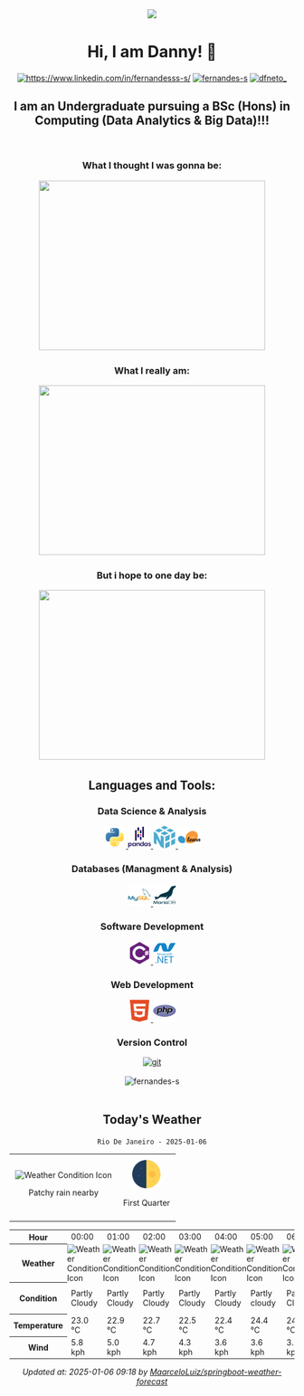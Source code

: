 <div id="header" align="center">
  <img src="https://i.giphy.com/media/v1.Y2lkPTc5MGI3NjExbjF4dnRpYmlzdTludnlhYTJhNDNjODJkamNoaDk2YmN0Z2h3dGJmciZlcD12MV9pbnRlcm5hbF9naWZfYnlfaWQmY3Q9cw/dtra4r7NXUlI5XRfOR/giphy.gif" width="200"/>
  <br>
  <h1>Hi, I am Danny! 👋</h1> 
<a href="https://www.linkedin.com/in/fernandesss-s/" target="blank"><img align="center" src="https://raw.githubusercontent.com/rahuldkjain/github-profile-readme-generator/master/src/images/icons/Social/linked-in-alt.svg" alt="https://www.linkedin.com/in/fernandesss-s/" height="30" width="40" /></a>
<a href="https://www.leetcode.com/fernandes-s" target="blank"><img align="center" src="https://raw.githubusercontent.com/rahuldkjain/github-profile-readme-generator/master/src/images/icons/Social/leet-code.svg" alt="fernandes-s" height="30" width="40" /></a>
<a href="https://instagram.com/dfneto_" target="blank"><img align="center" src="https://raw.githubusercontent.com/rahuldkjain/github-profile-readme-generator/master/src/images/icons/Social/instagram.svg" alt="dfneto_" height="30" width="40" /></a>
</div>



<div align="center">
  <h2>I am an Undergraduate pursuing a BSc (Hons) in Computing (Data Analytics & Big Data)!!! </h2>
  <br>
  <h3>What I thought I was gonna be:</h3>
  <img src="https://i.giphy.com/media/v1.Y2lkPTc5MGI3NjExOGxuYW85emI5OWt2MHp2emdlNDVzbGpwaThkdXY0a2pyMzVsY2d4ciZlcD12MV9pbnRlcm5hbF9naWZfYnlfaWQmY3Q9Zw/10zxDv7Hv5RF9C/giphy.gif" width="400" height="300"/>
  <h3>What I really am:</h3>
  <img src="https://i.giphy.com/media/v1.Y2lkPTc5MGI3NjExdHpjcXp1bHp3NWh5YW05Zml4NXV6cWc0cWg0aGh1NHp0NGNvNjlzdCZlcD12MV9pbnRlcm5hbF9naWZfYnlfaWQmY3Q9Zw/Tc60LZc1NcdZifD3Wi/giphy.gif" width="400" height="300"/>
  <h3>But i hope to one day be:</h3>
  <img src = "https://i.giphy.com/media/v1.Y2lkPTc5MGI3NjExbzFpanZyeGg4MGVjd244NzNmcjl6d2xucW90Z2pzYzg1bG42ZHU2eSZlcD12MV9pbnRlcm5hbF9naWZfYnlfaWQmY3Q9Zw/NSDmc1yecieZBbMSFG/giphy.gif" width="400" height="300"/>
</div>


<!--
**fernandes-s/fernandes-s** is a ✨ _special_ ✨ repository because its `README.md` (this file) appears on your GitHub profile.

Here are some ideas to get you started:

- 🔭 I’m currently working on ...
- 🌱 I’m currently learning ...
- 👯 I’m looking to collaborate on ...
- 🤔 I’m looking for help with ...
- 💬 Ask me about ...
- 📫 How to reach me: ...
- 😄 Pronouns: ...
- ⚡ Fun fact: ...
-->
<!-- ![<Badge Name>](https://img.shields.io/badge/<Badge Text>-<Background Color>?style=for-the-badge&logo=<Icon Name>&logoColor=<Logo Color>)  -->

<!-- ![linkedin](https://img.shields.io/badge/Linkedin-0e76a8?style=for-the-badge&logo=Linkedin&logoColor=white)] -->
<!--  -->
<div align="center">
<h2>Languages and Tools:</h2>

<h3>Data Science & Analysis</h3>
<a href="https://www.python.org"> <img src="https://raw.githubusercontent.com/devicons/devicon/master/icons/python/python-original.svg" alt="python" width="40" height="40"/> </a>
<a href="https://pandas.pydata.org/pandas-docs/stable/reference/"> <img src="https://github.com/devicons/devicon/blob/master/icons/pandas/pandas-original-wordmark.svg" alt="pandas" width="40" height="40"/> </a>
<a href="https://numpy.org/"> <img src="https://github.com/devicons/devicon/blob/master/icons/numpy/numpy-plain.svg" alt="NumPy" width="40" height="40"/> </a>
<a href="https://scikit-learn.org/stable/"> <img src="https://github.com/devicons/devicon/blob/master/icons/scikitlearn/scikitlearn-original.svg" alt="ScikitLearn" width="40" height="40"/> </a>
<h3>Databases (Managment & Analysis)</h3>
<a href="https://www.mysql.com/"> <img src="https://raw.githubusercontent.com/devicons/devicon/master/icons/mysql/mysql-original-wordmark.svg" alt="mysql" width="40" height="40"/> </a> 
<a href="https://mariadb.org/"> <img src="https://github.com/devicons/devicon/blob/master/icons/mariadb/mariadb-original-wordmark.svg" alt="Maria-DB" width="40" height="40"/> </a>
<h3>Software Development</h3>
<a href="https://www.w3schools.com/cs/"> <img src="https://github.com/devicons/devicon/blob/master/icons/csharp/csharp-plain.svg" alt="csharp" width="40" height="40"/> </a> 
<a href="https://learn.microsoft.com/en-us/dotnet/"> <img src="https://github.com/devicons/devicon/blob/master/icons/dot-net/dot-net-plain-wordmark.svg" alt="dot-net" width="40" height="40"/> </a>
<h3>Web Development</h3>
<a href="https://developer.mozilla.org/en-US/docs/Web/HTML"> <img src="https://github.com/devicons/devicon/blob/master/icons/html5/html5-plain.svg" alt="html" width="40" height="40"/> </a>
<a href="https://www.php.net/docs.php"> <img src="https://github.com/devicons/devicon/blob/master/icons/php/php-original.svg" alt="php" width="40" height="40"/> </a>
<h3>Version Control</h3>
<a href="https://git-scm.com/"> <img src="https://www.vectorlogo.zone/logos/git-scm/git-scm-icon.svg" alt="git" width="40" height="40"/> </a>

<!-- structure fir adding icons anchor tag and img tag -->
<!-- <a href=""> <img src="" alt="pandas" width="40" height="40"/> </a>  -->
<br>
<br>
<img src="https://github-readme-stats.vercel.app/api/top-langs?username=fernandes-s&show_icons=true&locale=en&layout=compact" alt="fernandes-s" />
<br>
<br>

<!-- HOURLY-START -->
## Today's Weather

<div align="center">

`Rio De Janeiro - 2025-01-06`

<table style="border-collapse: collapse; width: auto; margin: auto;">
<tr>
<td align="center" style="border: none; padding: 10px;">
<img src="https://cdn.weatherapi.com/weather/64x64/day/176.png" alt="Weather Condition Icon" style="width:50px; height:50px;"/>

Patchy rain nearby

</td>
<td align="center" style="border: none; padding: 10px;">
<img src="https://raw.githubusercontent.com/MaarceloLuiz/springboot-weather-forecast/main/assets/img/First Quarter.png" alt="Moon Phase Icon" style="width:50px; height:50px;"/>

First Quarter

</td>
</tr>
</table>
</div>

<table>
<tr><th>Hour</th>
<td>00:00</td><td>01:00</td><td>02:00</td><td>03:00</td><td>04:00</td><td>05:00</td><td>06:00</td><td>07:00</td><td>08:00</td><td>09:00</td><td>10:00</td><td>11:00</td><td>12:00</td><td>13:00</td><td>14:00</td><td>15:00</td><td>16:00</td><td>17:00</td><td>18:00</td><td>19:00</td><td>20:00</td><td>21:00</td><td>22:00</td><td>23:00</td></tr><tr><th>Weather</th>
<td style="padding: 0;"><img src="https://cdn.weatherapi.com/weather/64x64/night/116.png" alt="Weather Condition Icon" style="width:50px; height:50px;"/></td><td style="padding: 0;"><img src="https://cdn.weatherapi.com/weather/64x64/night/116.png" alt="Weather Condition Icon" style="width:50px; height:50px;"/></td><td style="padding: 0;"><img src="https://cdn.weatherapi.com/weather/64x64/night/116.png" alt="Weather Condition Icon" style="width:50px; height:50px;"/></td><td style="padding: 0;"><img src="https://cdn.weatherapi.com/weather/64x64/night/116.png" alt="Weather Condition Icon" style="width:50px; height:50px;"/></td><td style="padding: 0;"><img src="https://cdn.weatherapi.com/weather/64x64/night/116.png" alt="Weather Condition Icon" style="width:50px; height:50px;"/></td><td style="padding: 0;"><img src="https://cdn.weatherapi.com/weather/64x64/day/116.png" alt="Weather Condition Icon" style="width:50px; height:50px;"/></td><td style="padding: 0;"><img src="https://cdn.weatherapi.com/weather/64x64/day/116.png" alt="Weather Condition Icon" style="width:50px; height:50px;"/></td><td style="padding: 0;"><img src="https://cdn.weatherapi.com/weather/64x64/day/176.png" alt="Weather Condition Icon" style="width:50px; height:50px;"/></td><td style="padding: 0;"><img src="https://cdn.weatherapi.com/weather/64x64/day/176.png" alt="Weather Condition Icon" style="width:50px; height:50px;"/></td><td style="padding: 0;"><img src="https://cdn.weatherapi.com/weather/64x64/day/176.png" alt="Weather Condition Icon" style="width:50px; height:50px;"/></td><td style="padding: 0;"><img src="https://cdn.weatherapi.com/weather/64x64/day/176.png" alt="Weather Condition Icon" style="width:50px; height:50px;"/></td><td style="padding: 0;"><img src="https://cdn.weatherapi.com/weather/64x64/day/176.png" alt="Weather Condition Icon" style="width:50px; height:50px;"/></td><td style="padding: 0;"><img src="https://cdn.weatherapi.com/weather/64x64/day/263.png" alt="Weather Condition Icon" style="width:50px; height:50px;"/></td><td style="padding: 0;"><img src="https://cdn.weatherapi.com/weather/64x64/day/353.png" alt="Weather Condition Icon" style="width:50px; height:50px;"/></td><td style="padding: 0;"><img src="https://cdn.weatherapi.com/weather/64x64/day/263.png" alt="Weather Condition Icon" style="width:50px; height:50px;"/></td><td style="padding: 0;"><img src="https://cdn.weatherapi.com/weather/64x64/day/353.png" alt="Weather Condition Icon" style="width:50px; height:50px;"/></td><td style="padding: 0;"><img src="https://cdn.weatherapi.com/weather/64x64/day/353.png" alt="Weather Condition Icon" style="width:50px; height:50px;"/></td><td style="padding: 0;"><img src="https://cdn.weatherapi.com/weather/64x64/day/353.png" alt="Weather Condition Icon" style="width:50px; height:50px;"/></td><td style="padding: 0;"><img src="https://cdn.weatherapi.com/weather/64x64/day/176.png" alt="Weather Condition Icon" style="width:50px; height:50px;"/></td><td style="padding: 0;"><img src="https://cdn.weatherapi.com/weather/64x64/night/176.png" alt="Weather Condition Icon" style="width:50px; height:50px;"/></td><td style="padding: 0;"><img src="https://cdn.weatherapi.com/weather/64x64/night/176.png" alt="Weather Condition Icon" style="width:50px; height:50px;"/></td><td style="padding: 0;"><img src="https://cdn.weatherapi.com/weather/64x64/night/176.png" alt="Weather Condition Icon" style="width:50px; height:50px;"/></td><td style="padding: 0;"><img src="https://cdn.weatherapi.com/weather/64x64/night/176.png" alt="Weather Condition Icon" style="width:50px; height:50px;"/></td><td style="padding: 0;"><img src="https://cdn.weatherapi.com/weather/64x64/night/176.png" alt="Weather Condition Icon" style="width:50px; height:50px;"/></td></tr><tr><th>Condition</th>
<td>Partly Cloudy </td><td>Partly Cloudy </td><td>Partly Cloudy </td><td>Partly Cloudy </td><td>Partly Cloudy </td><td>Partly cloudy</td><td>Partly Cloudy </td><td>Patchy rain nearby</td><td>Patchy rain nearby</td><td>Patchy rain nearby</td><td>Patchy rain nearby</td><td>Patchy rain nearby</td><td>Patchy light drizzle</td><td>Light rain shower</td><td>Patchy light drizzle</td><td>Light rain shower</td><td>Light rain shower</td><td>Light rain shower</td><td>Patchy rain nearby</td><td>Patchy rain nearby</td><td>Patchy rain nearby</td><td>Patchy rain nearby</td><td>Patchy rain nearby</td><td>Patchy rain nearby</td></tr><tr><th>Temperature</th>
<td>23.0 °C</td><td>22.9 °C</td><td>22.7 °C</td><td>22.5 °C</td><td>22.4 °C</td><td>24.4 °C</td><td>24.1 °C</td><td>25.5 °C</td><td>26.7 °C</td><td>27.4 °C</td><td>27.6 °C</td><td>27.3 °C</td><td>27.0 °C</td><td>26.4 °C</td><td>26.0 °C</td><td>25.5 °C</td><td>24.7 °C</td><td>23.7 °C</td><td>23.2 °C</td><td>23.2 °C</td><td>23.3 °C</td><td>23.2 °C</td><td>23.1 °C</td><td>22.9 °C</td></tr><tr><th>Wind</th>
<td>5.8 kph</td><td>5.0 kph</td><td>4.7 kph</td><td>4.3 kph</td><td>3.6 kph</td><td>3.6 kph</td><td>3.2 kph</td><td>4.3 kph</td><td>6.8 kph</td><td>7.2 kph</td><td>9.7 kph</td><td>11.5 kph</td><td>13.7 kph</td><td>13.0 kph</td><td>10.4 kph</td><td>10.1 kph</td><td>10.4 kph</td><td>6.5 kph</td><td>6.5 kph</td><td>4.0 kph</td><td>4.0 kph</td><td>5.0 kph</td><td>5.4 kph</td><td>5.8 kph</td></tr></table>

*Updated at: 2025-01-06 09:18 by [MaarceloLuiz/springboot-weather-forecast](https://github.com/MaarceloLuiz/springboot-weather-forecast)*


<!-- HOURLY-END -->

<!-- MULTI-DAY-START -->

<!-- MULTI-DAY-END -->


</div>

<!-- 
MOST USED LANGUAGES
<p><img align="left" src="https://github-readme-stats.vercel.app/api/top-langs?username=fernandes-s&show_icons=true&locale=en&layout=compact" alt="fernandes-s" /></p>









